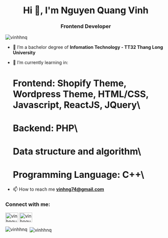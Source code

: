 <h1 align="center">Hi 👋, I'm Nguyen Quang Vinh</h1>
<h3 align="center">Frontend Developer</h3>

<p align="left"> <img src="https://komarev.com/ghpvc/?username=vinhhnq&label=Profile%20views&color=0e75b6&style=flat" alt="vinhhnq" /> </p>

- 🔭 I’m a bachelor degree of **Infomation Technology - TT32 Thang Long University**

- 🌱 I’m currently learning in:
    # Frontend: Shopify Theme, Wordpress Theme, HTML/CSS, Javascript, ReactJS, JQuery\\
    # Backend: PHP\\
    # Data structure and algorithm\\
    # Programming Language: C++\\

- 📫 How to reach me **vinhng74@gmail.com**

<h3 align="left">Connect with me:</h3>
<p align="left">
<a href="https://linkedin.com/in/vinhnguyen2000" target="blank"><img align="center" src="https://raw.githubusercontent.com/rahuldkjain/github-profile-readme-generator/master/src/images/icons/Social/linked-in-alt.svg" alt="vinhnguyen2000" height="30" width="40" /></a>
<a href="https://fb.com/vinhnguyen1204" target="blank"><img align="center" src="https://raw.githubusercontent.com/rahuldkjain/github-profile-readme-generator/master/src/images/icons/Social/facebook.svg" alt="vinhnguyen1204" height="30" width="40" /></a>
</p>
  
<p><img align="left" src="https://github-readme-stats.vercel.app/api/top-langs?username=vinhhnq&show_icons=true&locale=en&layout=compact" alt="vinhhnq" /></p>

<p>&nbsp;<img align="center" src="https://github-readme-stats.vercel.app/api?username=vinhhnq&show_icons=true&locale=en" alt="vinhhnq" /></p>

